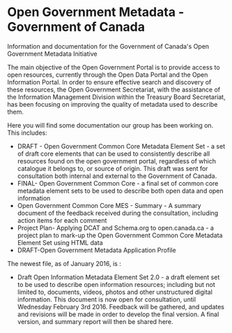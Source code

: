 Open Government Metadata - Government of Canada
===========

Information and documentation for the Government of Canada's Open Government Metadata Initiative

The main objective of the Open Government Portal is to provide access to open resources, currently through the Open Data Portal and the Open Information Portal. In order to ensure effective search and discovery of these resources, the Open Government Secretariat, with the assistance of the Information Management Division within the Treasury Board Secretariat, has been focusing on improving the quality of metadata used to describe them. 

Here you will find some documentation our group has been working on. This includes:

* DRAFT - Open Government Common Core Metadata Element Set -  a set of draft core elements that can be used to consistently describe all resources found on the open government portal, regardless of which catalogue it belongs to, or source of origin. This draft was sent for consultation both internal and external to the Government of Canada.
* FINAL- Open Government Common Core - a final set of common core metadata element sets to be used to describe both open data and open information
* Open Government Common Core MES - Summary - A summary document of the feedback received during the consultation, including action items for each comment
* Project Plan- Applying DCAT and Schema.org to open.canada.ca - a project plan to mark-up the Open Government Common Core Metadata Element Set using HTML data
* DRAFT-Open Government Metadata Application Profile

The newest file, as of January 2016, is : 

* Draft Open Information Metadata Element Set 2.0 - a draft element set to be used to describe open information resources; including but not limited to, documents, videos, photos and other unstructured digital information. This document is now open for consultation, until Wednesday February 3rd 2016. Feedback will be gathered, and updates and revisions will be made in order to develop the final version. A final version, and summary report will then be shared here. 
